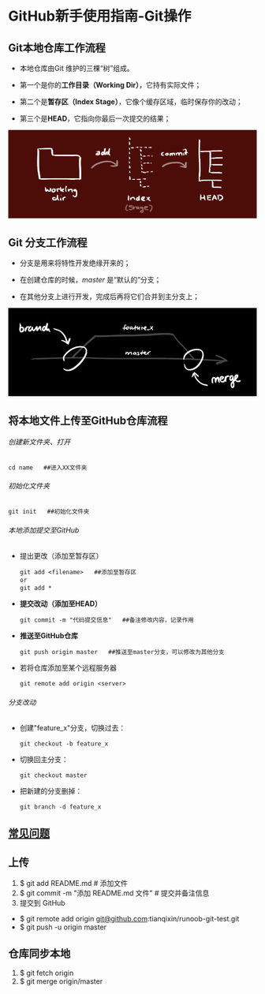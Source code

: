 # GitHub新手使用指南-Git操作

## Git本地仓库工作流程

- 本地仓库由Git 维护的三棵“树”组成。

- 第一个是你的**工作目录（Working Dir）**，它持有实际文件；

- 第二个是**暂存区（Index Stage）**，它像个缓存区域，临时保存你的改动；

- 第三个是**HEAD**，它指向你最后一次提交的结果；

![image-20211221195204215](images/trees.png)

## Git 分支工作流程

- 分支是用来将特性开发绝缘开来的；

- 在创建仓库的时候，*master* 是“默认的”分支；

- 在其他分支上进行开发，完成后再将它们合并到主分支上；

![image-20211221195330895](images/branch.png)

## 将本地文件上传至GitHub仓库流程

###### 创建新文件夹、打开

```
cd name   ##进入XX文件夹
```

###### 初始化文件夹

```
git init   ##初始化文件夹
```

###### 本地添加提交至GitHub

- 提出更改（添加至暂存区）

  ```
  git add <filename>   ##添加至暂存区
  or
  git add *
  ```

- **提交改动（添加至HEAD）**

  ``` 
  git commit -m "代码提交信息"   ##备注修改内容，记录作用
  ```

- **推送至GitHub仓库**

  ```
  git push origin master   ##推送至master分支，可以修改为其他分支
  ```


- 若将仓库添加至某个远程服务器

  ```
  git remote add origin <server>
  ```

###### 分支改动

- 创建"feature_x"分支，切换过去：

  ```
  git checkout -b feature_x
  ```

- 切换回主分支：

  ```
  git checkout master
  ```

- 把新建的分支删掉：

  ```
  git branch -d feature_x
  ```

## [常见问题](./CommonProblem.md)

## 上传

1. $ git add README.md               # 添加文件  
2. $ git commit -m "添加 README.md 文件"        # 提交并备注信息
3. 提交到 GitHub
+ $ git remote add origin git@github.com:tianqixin/runoob-git-test.git
+ $ git push -u origin master

## 仓库同步本地
1. $ git fetch origin
2. $ git merge origin/master

